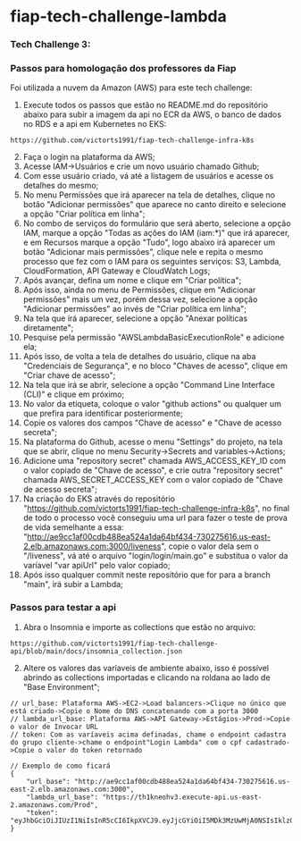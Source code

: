 # fiap-tech-challenge-lambda

### Tech Challenge 3:

### Passos para homologação dos professores da Fiap

Foi utilizada a nuvem da Amazon (AWS) para este tech challenge:

1. Execute todos os passos que estão no README.md do repositório abaixo para subir a imagem da api no ECR da AWS, o banco de dados no RDS e a api em Kubernetes no EKS:
```
https://github.com/victorts1991/fiap-tech-challenge-infra-k8s
```
2. Faça o login na plataforma da AWS;
3. Acesse IAM->Usuários e crie um novo usuário chamado Github;
4. Com esse usuário criado, vá até a listagem de usuários e acesse os detalhes do mesmo;
5. No menu Permissões que irá aparecer na tela de detalhes, clique no botão "Adicionar permissões" que aparece no canto direito e selecione a opção "Criar política em linha";
6. No combo de serviços do formulário que será aberto, selecione a opção IAM, marque a opção "Todas as ações do IAM (iam:\*)" que irá aparecer, e em Recursos marque a opção "Tudo", logo abaixo irá aparecer um botão "Adicionar mais permissões", clique nele e repita o mesmo processo que fez com o IAM para os seguintes serviços: S3, Lambda, CloudFormation, API Gateway e CloudWatch Logs;
7. Após avançar, defina um nome e clique em "Criar política";
8. Após isso, ainda no menu de Permissões, clique em "Adicionar permissões" mais um vez, porém dessa vez, selecione a opção "Adicionar permissões" ao invés de "Criar política em linha";
9. Na tela que irá aparecer, selecione a opção "Anexar políticas diretamente";
10. Pesquise pela permissão "AWSLambdaBasicExecutionRole" e adicione ela;
11. Após isso, de volta a tela de detalhes do usuário, clique na aba "Credenciais de Segurança", e no bloco "Chaves de acesso", clique em "Criar chave de acesso";
12. Na tela que irá se abrir, selecione a opção "Command Line Interface (CLI)" e clique em próximo;
13. No valor da etiqueta, coloque o valor "github actions" ou qualquer um que prefira para identificar posteriormente;
14. Copie os valores dos campos "Chave de acesso" e "Chave de acesso secreta";
15. Na plataforma do Github, acesse o menu "Settings" do projeto, na tela que se abrir, clique no menu Security->Secrets and variables->Actions;
16. Adicione uma "repository secret" chamada AWS_ACCESS_KEY_ID com o valor copiado de "Chave de acesso", e crie outra "repository secret" chamada AWS_SECRET_ACCESS_KEY com o valor copiado de "Chave de acesso secreta";
17. Na criação do EKS através do repositório "https://github.com/victorts1991/fiap-tech-challenge-infra-k8s", no final de todo o processo você conseguiu uma url para fazer o teste de prova de vida semelhante a essa: "http://ae9cc1af00cdb488ea524a1da64bf434-730275616.us-east-2.elb.amazonaws.com:3000/liveness", copie o valor dela sem o "/liveness", vá até o arquivo "login/login/main.go" e substitua o valor da varíavel "var apiUrl" pelo valor copiado;
18. Após isso qualquer commit neste repositório que for para a branch "main", irá subir a Lambda;

### Passos para testar a api

1. Abra o Insomnia e importe as collections que estão no arquivo:
```
https://github.com/victorts1991/fiap-tech-challenge-api/blob/main/docs/insomnia_collection.json
```

2. Altere os valores das varíaveis de ambiente abaixo, isso é possível abrindo as collections importadas e clicando na roldana ao lado de "Base Environment";
```
// url_base: Plataforma AWS->EC2->Load balancers->Clique no único que está criado->Copie o Nome do DNS concatenando com a porta 3000
// lambda_url_base: Plataforma AWS->API Gateway->Estágios->Prod->Copie o valor de Invocar URL
// token: Com as varíaveis acima definadas, chame o endpoint cadastra do grupo cliente->chame o endpoint"Login Lambda" com o cpf cadastrado->Copie o valor do token retornado

// Exemplo de como ficará
{
	"url_base": "http://ae9cc1af00cdb488ea524a1da64bf434-730275616.us-east-2.elb.amazonaws.com:3000",
	"lambda_url_base": "https://th1kneohv3.execute-api.us-east-2.amazonaws.com/Prod",
	"token": "eyJhbGciOiJIUzI1NiIsInR5cCI6IkpXVCJ9.eyJjcGYiOiI5MDk3MzUwMjA0NSIsIklzQWRtaW4iOnRydWUsImV4cCI6MTcxMDg0OTY1NX0.Yb7drGh4EbD0Nzu6yhTUS9z2GUqGuDdkXmQthkKtVyc"
}
```







